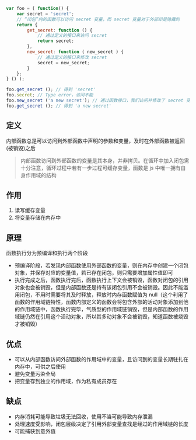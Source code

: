 ```js
var foo = ( function() {
    var secret = 'secret';
    // “闭包”内的函数可以访问 secret 变量，而 secret 变量对于外部却是隐藏的
    return {
        get_secret: function () {
            // 通过定义的接口来访问 secret
            return secret;
        },
        new_secret: function ( new_secret ) {
            // 通过定义的接口来修改 secret
            secret = new_secret;
        }
    };
} () );

foo.get_secret (); // 得到 'secret'
foo.secret; // Type error，访问不能
foo.new_secret ('a new secret'); // 通过函数接口，我们访问并修改了 secret 变量
foo.get_secret (); // 得到 'a new secret'
```
## 定义
内部函数总是可以访问到外部函数中声明的参数和变量，及时在外部函数被返回(被销毁)之后
> 内部函数访问到外部函数的变量是其本身，并非拷贝。在循环中加入闭包需十分注意，循环过程中若有一步过程可缓存变量，函数是 js 中唯一拥有自身作用域的结构
## 作用
1. 读写缓存变量
2. 将变量存储在内存中
## 原理
函数执行分为预编译和执行两个阶段
* 预编译阶段，若发现内部函数使用外部函数的变量，则在内存中创建一个闭包对象，并保存对应的变量值，若已存在闭包，则只需要增加属性值即可
* 执行完成之后，函数执行完后，函数执行上下文会被销毁，函数对闭包的引用对象也会被销毁，但是内部函数还是持有该闭包引用不会被销毁。因此不能滥用闭包，不用时需要将其及时释放，释放时内存函数赋值为 null（这个利用了函数的作用域链特性，函数内部定义的函数会将包含外部的活动对象添加到他的作用域链中，函数执行完毕，气质型的作用域链销毁，但是内部函数的作用域链仍然在引用这个活动对象，所以其多动对象不会被销毁，知道函数被烧毁才被销毁）

## 优点
* 可以从内部函数访问外部函数的作用域中的变量，且访问到的变量长期驻扎在内存中，可供之后使用
* 避免变量污染全局
* 把变量存到独立的作用域，作为私有成员存在
## 缺点
* 内存消耗可能导致垃圾无法回收，使用不当可能导致内存泄漏
* 处理速度受影响，闭包层级决定了引用外部变量查找是经过的作用域链的长度
* 可能捕获到意外值
